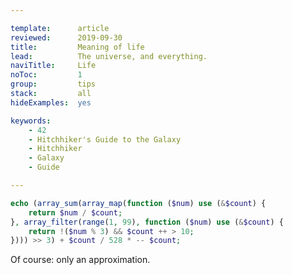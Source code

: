 ```yaml
---

template:      article
reviewed:      2019-09-30
title:         Meaning of life
lead:          The universe, and everything.
naviTitle:     Life
noToc:         1
group:         tips
stack:         all
hideExamples:  yes

keywords:
    - 42
    - Hitchhiker's Guide to the Galaxy
    - Hitchhiker
    - Galaxy
    - Guide

---
```


```php
echo (array_sum(array_map(function ($num) use (&$count) {
    return $num / $count;
}, array_filter(range(1, 99), function ($num) use (&$count) {
    return !($num % 3) && $count ++ > 10;
}))) >> 3) + $count / 528 * -- $count;
```

Of course: only an approximation.